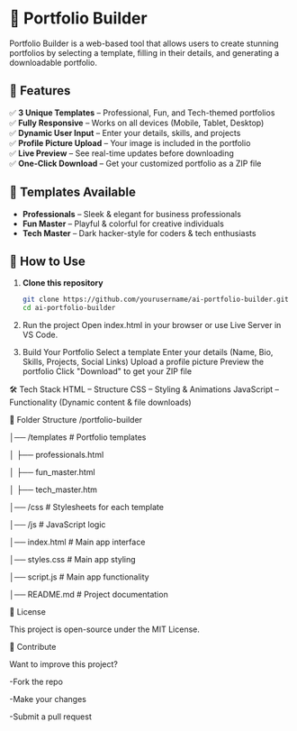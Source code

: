 # 🚀 Portfolio Builder

Portfolio Builder is a web-based tool that allows users to create stunning portfolios by selecting a template, filling in their details, and generating a downloadable portfolio.

## 📌 Features
✅ **3 Unique Templates** – Professional, Fun, and Tech-themed portfolios  
✅ **Fully Responsive** – Works on all devices (Mobile, Tablet, Desktop)  
✅ **Dynamic User Input** – Enter your details, skills, and projects  
✅ **Profile Picture Upload** – Your image is included in the portfolio  
✅ **Live Preview** – See real-time updates before downloading  
✅ **One-Click Download** – Get your customized portfolio as a ZIP file  

## 🎨 Templates Available
- **Professionals** – Sleek & elegant for business professionals  
- **Fun Master** – Playful & colorful for creative individuals  
- **Tech Master** – Dark hacker-style for coders & tech enthusiasts  

## 🚀 How to Use
1. **Clone this repository**  
   ```bash
   git clone https://github.com/yourusername/ai-portfolio-builder.git
   cd ai-portfolio-builder
2.  Run the project
Open index.html in your browser or use Live Server in VS Code.

3.  Build Your Portfolio
Select a template
Enter your details (Name, Bio, Skills, Projects, Social Links)
Upload a profile picture
Preview the portfolio
Click "Download" to get your ZIP file

🛠️ Tech Stack
HTML – Structure
CSS – Styling & Animations
JavaScript – Functionality (Dynamic content & file downloads)

📂 Folder Structure
/portfolio-builder

│── /templates             # Portfolio templates

│   ├── professionals.html

│   ├── fun_master.html

│   ├── tech_master.htm

│── /css                   # Stylesheets for each template

│── /js                    # JavaScript logic

│── index.html             # Main app interface

│── styles.css             # Main app styling

│── script.js              # Main app functionality

│── README.md              # Project documentation

📜 License

This project is open-source under the MIT License.


🌟 Contribute

Want to improve this project?

-Fork the repo

-Make your changes

-Submit a pull request
